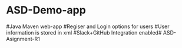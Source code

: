 # ASD-Demo-app
#Java Maven web-app
#Regiser and Login options for users
#User information is stored in xml
#Slack+GitHub Integration enabled# ASD-Asignment-R1
